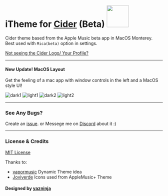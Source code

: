 # iTheme for [Cider](https://cider.sh/) (Beta) <img src="https://img.shields.io/github/stars/yazninja/apple-cider-lite?style=social" width="70"></img>

Cider theme based from the Apple Music beta app in MacOS Monterey.
Best used with `Mica(beta)` option in settings. 

[Not seeing the Cider Logo/ Your Profile?](https://github.com/yazninja/iTheme/issues/10)

---
#### New Update! MacOS Layout
Get the feeling of a mac app with window controls in the left and a MacOS style UI!

![dark1](https://user-images.githubusercontent.com/71800112/159197953-64f2978d-0b10-4040-b6e6-8ba6b2a6658f.png)
![light1](https://user-images.githubusercontent.com/71800112/159197955-0b005258-3d34-47c0-b5a7-76b5206c58d5.png)
![dark2](https://user-images.githubusercontent.com/71800112/159197949-eda3ccd2-9a06-4d49-80d0-906a83289831.png)
![light2](https://user-images.githubusercontent.com/71800112/159197956-1850b176-f287-43fa-b148-80fbe558693d.png)




---

### See Any Bugs?
Create an [issue](https://github.com/yazninja/apple-cider-lite/issues).
or
Messege me on [Discord](http://discord.com/users/325495275454070786) about it :)

---

### License & Credits
[MIT License](https://github.com/yazninja/apple-cider-lite/blob/main/LICENSE)


Thanks to:
- [vapormusic](https://github.com/vapormusic) Dynamic Theme idea
- [Joviverde](https://github.com/Joviverde) Icons used from AppleMusic+ Theme

#### Designed by [yazninja](https://github.com/yazninja)
